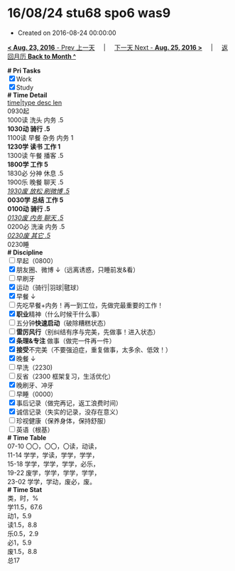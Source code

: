 # 16/08/24 stu68 spo6 was9

- Created on 2016-08-24 00:00:00

[**< Aug. 23, 2016** - Prev 上一天](/lifelogs/2016/08/d23.md) &nbsp; &nbsp; | &nbsp; &nbsp; [下一天 Next - **Aug. 25, 2016 >**](/lifelogs/2016/08/d25.md) &nbsp; &nbsp; |  &nbsp; &nbsp; [返回月历 **Back to Month ^**](/lifelogs/2016/08/index.md)
<br/><div><b># Pri Tasks</b></div><div><input checked="true" type="checkbox"/>Work</div><div><input checked="true" type="checkbox"/>Study</div><div><b># Time Detail</b></div><div><u>time|type desc len</u></div><div>0930起</div><div>1000读 洗头 内务 .5</div><div><b>1030动 骑行 .5</b></div><div>1100读 早餐 杂务 内务 1</div><div><b>1230学 读书 工作 1</b></div><div>1300读 午餐 播客 .5</div><div><b>1800学 工作 5</b></div><div>1830必 分神 休息 .5</div><div>1900乐 晚餐 聊天 .5</div><div><u><i>1930废 放松 刷微博 .5</i></u></div><div><b>0030学 总结 工作 5</b></div><div><b>0100动 骑行 .5</b></div><div><u><i>0130废 内务 聊天 .5</i></u></div><div>0200必 洗澡 内务 .5</div><div><u><i>0230废 其它 .5</i></u></div><div>0230睡</div><div><b># Discipline</b></div><div><input type="checkbox"/>早起（0800）</div><div><input checked="true" type="checkbox"/>朋友圈、微博 ↓（远离诱惑，只睡前发&amp;看）</div><div><input type="checkbox"/>早刷牙</div><div><input checked="true" type="checkbox"/>运动（骑行|羽球|毽球）</div><div><input checked="true" type="checkbox"/>早餐 ↓</div><div><input type="checkbox"/>先吃早餐+内务！再一到工位，先做完最重要的工作！</div><div><input checked="true" type="checkbox"/><b>职业</b>精神（什么时候干什么事）</div><div><input type="checkbox"/>五分钟<b>快速启动</b>（破除糟糕状态）</div><div><input type="checkbox"/><b>雷厉风行</b>（别纠结有序与完美，先做事！进入状态）</div><div><input checked="true" type="checkbox"/><b>条理&amp;专注</b> 做事（做完一件再一件）</div><div><input checked="true" type="checkbox"/><b>接受</b>不完美（不要强迫症，重复做事，太多余、低效！）</div><div><input checked="true" type="checkbox"/>晚餐 ↓</div><div><input type="checkbox"/>早洗（2230)</div><div><input type="checkbox"/>反省（2300 框架复习，生活优化）</div><div><input checked="true" type="checkbox"/>晚刷牙、冲牙</div><div><input type="checkbox"/>早睡（0000）</div><div><input checked="true" type="checkbox"/>事后记录（做完再记，返工浪费时间）</div><div><input checked="true" type="checkbox"/>诚信记录（失实的记录，没存在意义）</div><div><input type="checkbox"/>珍视健康（保养身体，保持舒服）</div><div><input type="checkbox"/>英语（根基）</div><div><b># Time Table</b></div><div>07-10 〇〇，〇〇，〇读，动读，</div><div>11-14 学学，学读，学学，学学，</div><div>15-18 学学，学学，学学，必乐，</div><div>19-22 废学，学学，学学，学学，</div><div>23-02 学学，学动，废必，废。</div><div><b># Time Stat</b></div><div>类，时，%</div><div>学11.5，67.6</div><div>动1，5.9</div><div>读1.5，8.8</div><div>乐0.5，2.9</div><div>必1，5.9</div><div>废1.5，8.8</div><div>总17</div>
